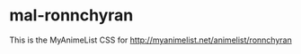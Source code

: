 mal-ronnchyran
==============

This is the MyAnimeList CSS for http://myanimelist.net/animelist/ronnchyran
